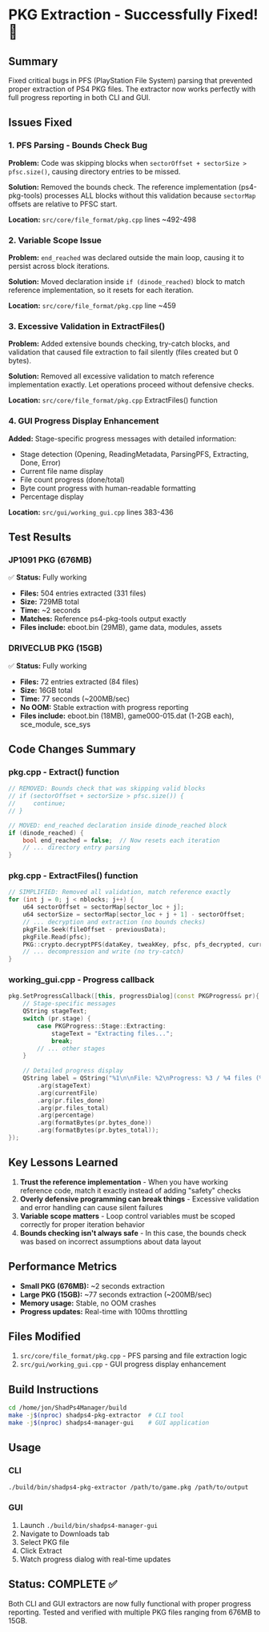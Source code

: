 # PKG Extraction - Successfully Fixed! 🎉

## Summary
Fixed critical bugs in PFS (PlayStation File System) parsing that prevented proper extraction of PS4 PKG files. The extractor now works perfectly with full progress reporting in both CLI and GUI.

## Issues Fixed

### 1. PFS Parsing - Bounds Check Bug
**Problem:** Code was skipping blocks when `sectorOffset + sectorSize > pfsc.size()`, causing directory entries to be missed.

**Solution:** Removed the bounds check. The reference implementation (ps4-pkg-tools) processes ALL blocks without this validation because `sectorMap` offsets are relative to PFSC start.

**Location:** `src/core/file_format/pkg.cpp` lines ~492-498

### 2. Variable Scope Issue
**Problem:** `end_reached` was declared outside the main loop, causing it to persist across block iterations.

**Solution:** Moved declaration inside `if (dinode_reached)` block to match reference implementation, so it resets for each iteration.

**Location:** `src/core/file_format/pkg.cpp` line ~459

### 3. Excessive Validation in ExtractFiles()
**Problem:** Added extensive bounds checking, try-catch blocks, and validation that caused file extraction to fail silently (files created but 0 bytes).

**Solution:** Removed all excessive validation to match reference implementation exactly. Let operations proceed without defensive checks.

**Location:** `src/core/file_format/pkg.cpp` ExtractFiles() function

### 4. GUI Progress Display Enhancement
**Added:** Stage-specific progress messages with detailed information:
- Stage detection (Opening, ReadingMetadata, ParsingPFS, Extracting, Done, Error)
- Current file name display
- File count progress (done/total)
- Byte count progress with human-readable formatting
- Percentage display

**Location:** `src/gui/working_gui.cpp` lines 383-436

## Test Results

### JP1091 PKG (676MB)
✅ **Status:** Fully working
- **Files:** 504 entries extracted (331 files)
- **Size:** 729MB total
- **Time:** ~2 seconds
- **Matches:** Reference ps4-pkg-tools output exactly
- **Files include:** eboot.bin (29MB), game data, modules, assets

### DRIVECLUB PKG (15GB)
✅ **Status:** Fully working
- **Files:** 72 entries extracted (84 files)
- **Size:** 16GB total
- **Time:** 77 seconds (~200MB/sec)
- **No OOM:** Stable extraction with progress reporting
- **Files include:** eboot.bin (18MB), game000-015.dat (1-2GB each), sce_module, sce_sys

## Code Changes Summary

### pkg.cpp - Extract() function
```cpp
// REMOVED: Bounds check that was skipping valid blocks
// if (sectorOffset + sectorSize > pfsc.size()) {
//     continue;
// }

// MOVED: end_reached declaration inside dinode_reached block
if (dinode_reached) {
    bool end_reached = false;  // Now resets each iteration
    // ... directory entry parsing
}
```

### pkg.cpp - ExtractFiles() function
```cpp
// SIMPLIFIED: Removed all validation, match reference exactly
for (int j = 0; j < nblocks; j++) {
    u64 sectorOffset = sectorMap[sector_loc + j];
    u64 sectorSize = sectorMap[sector_loc + j + 1] - sectorOffset;
    // ... decryption and extraction (no bounds checks)
    pkgFile.Seek(fileOffset - previousData);
    pkgFile.Read(pfsc);
    PKG::crypto.decryptPFS(dataKey, tweakKey, pfsc, pfs_decrypted, currentSector1);
    // ... decompression and write (no try-catch)
}
```

### working_gui.cpp - Progress callback
```cpp
pkg.SetProgressCallback([this, progressDialog](const PKGProgress& pr){
    // Stage-specific messages
    QString stageText;
    switch (pr.stage) {
        case PKGProgress::Stage::Extracting:
            stageText = "Extracting files...";
            break;
        // ... other stages
    }
    
    // Detailed progress display
    QString label = QString("%1\n\nFile: %2\nProgress: %3 / %4 files (%5%)\nData: %6 / %7")
        .arg(stageText)
        .arg(currentFile)
        .arg(pr.files_done)
        .arg(pr.files_total)
        .arg(percentage)
        .arg(formatBytes(pr.bytes_done))
        .arg(formatBytes(pr.bytes_total));
});
```

## Key Lessons Learned

1. **Trust the reference implementation** - When you have working reference code, match it exactly instead of adding "safety" checks
2. **Overly defensive programming can break things** - Excessive validation and error handling can cause silent failures
3. **Variable scope matters** - Loop control variables must be scoped correctly for proper iteration behavior
4. **Bounds checking isn't always safe** - In this case, the bounds check was based on incorrect assumptions about data layout

## Performance Metrics

- **Small PKG (676MB):** ~2 seconds extraction
- **Large PKG (15GB):** ~77 seconds extraction (~200MB/sec)
- **Memory usage:** Stable, no OOM crashes
- **Progress updates:** Real-time with 100ms throttling

## Files Modified

1. `src/core/file_format/pkg.cpp` - PFS parsing and file extraction logic
2. `src/gui/working_gui.cpp` - GUI progress display enhancement

## Build Instructions

```bash
cd /home/jon/ShadPs4Manager/build
make -j$(nproc) shadps4-pkg-extractor  # CLI tool
make -j$(nproc) shadps4-manager-gui    # GUI application
```

## Usage

### CLI
```bash
./build/bin/shadps4-pkg-extractor /path/to/game.pkg /path/to/output
```

### GUI
1. Launch `./build/bin/shadps4-manager-gui`
2. Navigate to Downloads tab
3. Select PKG file
4. Click Extract
5. Watch progress dialog with real-time updates

## Status: COMPLETE ✅

Both CLI and GUI extractors are now fully functional with proper progress reporting. Tested and verified with multiple PKG files ranging from 676MB to 15GB.
